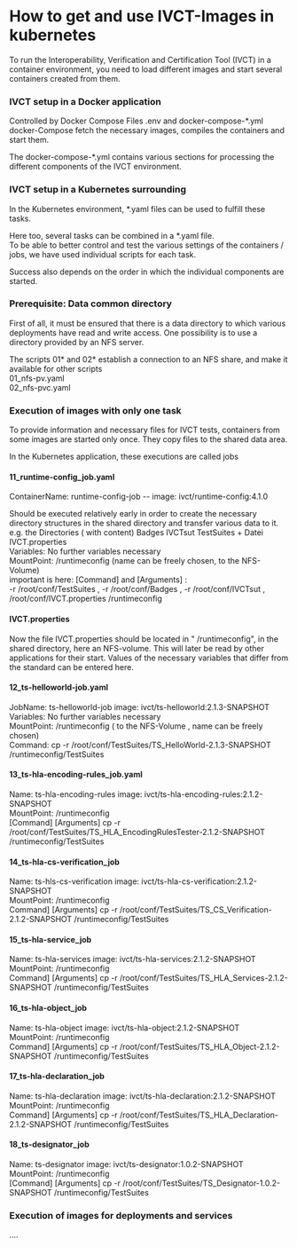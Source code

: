# How to get and use  IVCT-Images in kubernetes

To run the Interoperability, Verification and Certification Tool (IVCT)   in a container environment, you need to load different images and start several containers created from them.


### IVCT setup in a Docker application
Controlled by Docker Compose Files .env and docker-compose-*.yml
docker-Compose  fetch the necessary images, compiles the containers  and start them.

The docker-compose-*.yml contains various sections for processing the different components of the IVCT environment.


### IVCT setup in a Kubernetes surrounding
In the Kubernetes environment, *.yaml files can be used to fulfill these tasks.

Here too, several tasks can be combined in a *.yaml file.  
To be able to better control and test the various settings of the containers / jobs, we have used individual scripts for each task.

Success also depends on the order in which the individual components are started.


### Prerequisite:  Data common directory

First of all, it must be ensured that there is a data directory to which various deployments have read and write access.
One possibility is to use a directory provided by an NFS server.

The scripts 01* and 02* establish a connection to an NFS share, 
and make it available for other scripts  
01_nfs-pv.yaml  
02_nfs-pvc.yaml

### Execution of images with only one task
To provide information and necessary files for IVCT tests,
containers from some images  are started only once.
They copy files to the shared data area.

In the Kubernetes application, these executions are called jobs

#### 11_runtime-config_job.yaml  
ContainerName:  runtime-config-job  --  image:  ivct/runtime-config:4.1.0

Should be executed relatively early in order to create the necessary directory structures in the shared directory and transfer various data to it.
e.g. the Directories  ( with content)  Badges IVCTsut  TestSuites  + Datei IVCT.properties  
Variables:  No further variables necessary  
MountPoint: /runtimeconfig   (name can be freely chosen,   to the NFS-Volume)  
important is here: 
 [Command]   and  [Arguments] :  
 -r /root/conf/TestSuites , -r /root/conf/Badges , -r /root/conf/IVCTsut , /root/conf/IVCT.properties   /runtimeconfig

#### IVCT.properties
Now the file IVCT.properties should be located in " /runtimeconfig", in the shared directory, here an NFS-volume.
This will later be read by other applications for their start.
Values of the necessary variables that differ from the standard can be entered here.


####  12_ts-helloworld-job.yaml
JobName:  ts-helloworld-job    image: ivct/ts-helloworld:2.1.3-SNAPSHOT  
Variables:  No further variables necessary  
MountPoint: /runtimeconfig   ( to the NFS-Volume , name can be freely chosen)  
Command:    cp    -r /root/conf/TestSuites/TS_HelloWorld-2.1.3-SNAPSHOT /runtimeconfig/TestSuites

####  13_ts-hla-encoding-rules_job.yaml
Name: ts-hla-encoding-rules      image: ivct/ts-hla-encoding-rules:2.1.2-SNAPSHOT  
MountPoint:     /runtimeconfig  
[Command]  [Arguments]
cp   -r /root/conf/TestSuites/TS_HLA_EncodingRulesTester-2.1.2-SNAPSHOT  /runtimeconfig/TestSuites


#### 14_ts-hla-cs-verification_job
Name:  ts-hls-cs-verification   image: ivct/ts-hla-cs-verification:2.1.2-SNAPSHOT  
MountPoint:     /runtimeconfig  
Command]  [Arguments]
cp            -r /root/conf/TestSuites/TS_CS_Verification-2.1.2-SNAPSHOT /runtimeconfig/TestSuites


#### 15_ts-hla-service_job  
Name:  ts-hla-services  image:   ivct/ts-hla-services:2.1.2-SNAPSHOT  
MountPoint:     /runtimeconfig  
Command]  [Arguments]
cp            -r  /root/conf/TestSuites/TS_HLA_Services-2.1.2-SNAPSHOT /runtimeconfig/TestSuites


#### 16_ts-hla-object_job
Name: ts-hla-object    image:   ivct/ts-hla-object:2.1.2-SNAPSHOT  
MountPoint:     /runtimeconfig  
Command]  [Arguments]
cp            -r  /root/conf/TestSuites/TS_HLA_Object-2.1.2-SNAPSHOT /runtimeconfig/TestSuites


#### 17_ts-hla-declaration_job
Name: ts-hla-declaration   image:   ivct/ts-hla-declaration:2.1.2-SNAPSHOT  
MountPoint:     /runtimeconfig  
Command]  [Arguments]
cp            -r  /root/conf/TestSuites/TS_HLA_Declaration-2.1.2-SNAPSHOT   /runtimeconfig/TestSuites


####  18_ts-designator_job
 Name: ts-designator   image:  ivct/ts-designator:1.0.2-SNAPSHOT  
MountPoint:     /runtimeconfig  
[Command]  [Arguments]
cp                 -r /root/conf/TestSuites/TS_Designator-1.0.2-SNAPSHOT /runtimeconfig/TestSuites

### Execution of images for deployments and services
....



